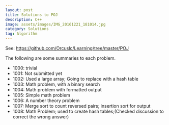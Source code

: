 ```yaml
---
layout: post
title: Solutions to POJ
description: C++
image: assets/images/IMG_20161221_181014.jpg
category: Solutions
tag: Algorithm
---
```


See:
https://github.com/Orcuslc/Learning/tree/master/POJ

The following are some summaries to each problem.

- 1000: trivial  
- 1001: Not submitted yet  
- 1002: Used a large array; Going to replace with a hash table  
- 1003: Math problem, with a binary search  
- 1004: Math problem with formatted output  
- 1005: Simple math problem  
- 1006: A number theory problem  
- 1007: Merge sort to count reversed pairs; insertion sort for output  
- 1008: Math Problem; used <map> to create hash tables;(Checked discussion to correct the wrong answer)